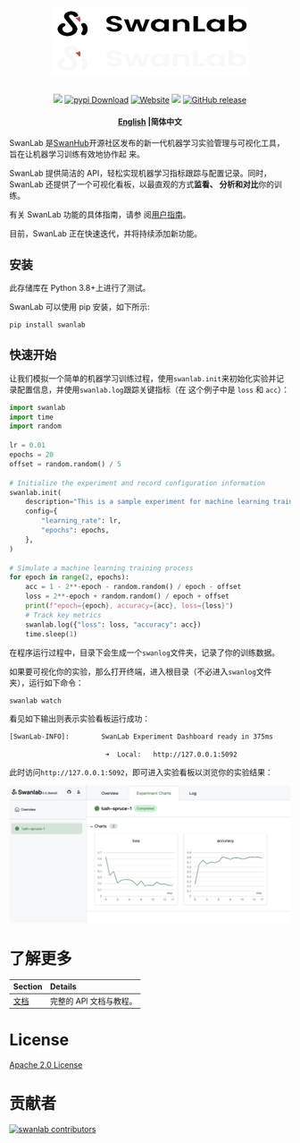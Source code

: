 <p align="center">
  <img alt="SwanLab Library" src="readme_files/swanlab-logo-light.svg#gh-light-mode-only" width="352" height="59">
  <img alt="SwanLab Library" src="readme_files/swanlab-logo-dark.svg#gh-dark-mode-only" width="352" height="59">
  <br/>
  <br/>
</p>

<p align="center">
  <a href="https://pypi.python.org/pypi/swanlab"><img src="https://img.shields.io/pypi/v/swanlab" /></a>
  <a href="https://pepy.tech/project/swanlab"><img alt="pypi Download" src="https://static.pepy.tech/badge/swanlab/month"></a>
  <a href="https://geektechstudio.feishu.cn/wiki/space/7310593325374013444?ccm_open_type=lark_wiki_spaceLink&open_tab_from=wiki_home"><img alt="Website" src="https://img.shields.io/badge/website-online-blue"></a>
  <a href="https://github.com/SwanHubX/SwanLab/blob/main/LICENSE"><img src="https://img.shields.io/github/license/SwanHubX/SwanLab.svg"></a>
  <a href="https://github.com/SwanHubX/SwanLab/releases"><img alt="GitHub release" src="https://img.shields.io/github/release/SwanHubX/SwanLab.svg"></a>
</p>

<h4 align="center">
  <p>
    <a href="https://github.com/SwanHubX/SwanLab/blob/main/README.md">English</a> |<b>简体中文</b>
  </p>
</h4>

SwanLab 是[SwanHub](https://swanhub.co)开源社区发布的新一代机器学习实验管理与可视化工具，旨在让机器学习训练有效地协作起
来。

SwanLab 提供简洁的 API，轻松实现机器学习指标跟踪与配置记录。同时，SwanLab 还提供了一个可视化看板，以最直观的方式**监看、
分析和对比**你的训练。

有关 SwanLab 功能的具体指南，请参
阅[用户指南](https://geektechstudio.feishu.cn/wiki/space/7310593325374013444?ccm_open_type=lark_wiki_spaceLink&open_tab_from=wiki_home)。

目前，SwanLab 正在快速迭代，并将持续添加新功能。

## 安装

此存储库在 Python 3.8+上进行了测试。

SwanLab 可以使用 pip 安装，如下所示:

```bash
pip install swanlab
```

## 快速开始

让我们模拟一个简单的机器学习训练过程，使用`swanlab.init`来初始化实验并记录配置信息，并使用`swanlab.log`跟踪关键指标（在
这个例子中是 `loss` 和 `acc`）：

```python
import swanlab
import time
import random

lr = 0.01
epochs = 20
offset = random.random() / 5

# Initialize the experiment and record configuration information
swanlab.init(
    description="This is a sample experiment for machine learning training.",
    config={
        "learning_rate": lr,
        "epochs": epochs,
    },
)

# Simulate a machine learning training process
for epoch in range(2, epochs):
    acc = 1 - 2**-epoch - random.random() / epoch - offset
    loss = 2**-epoch + random.random() / epoch + offset
    print(f"epoch={epoch}, accuracy={acc}, loss={loss}")
    # Track key metrics
    swanlab.log({"loss": loss, "accuracy": acc})
    time.sleep(1)
```

在程序运行过程中，目录下会生成一个`swanlog`文件夹，记录了你的训练数据。

如果要可视化你的实验，那么打开终端，进入根目录（不必进入`swanlog`文件夹），运行如下命令：

```bash
swanlab watch
```

看见如下输出则表示实验看板运行成功：

```console
[SwanLab-INFO]:        SwanLab Experiment Dashboard ready in 375ms

                        ➜  Local:   http://127.0.0.1:5092
```

此时访问`http://127.0.0.1:5092`，即可进入实验看板以浏览你的实验结果：

<img alt="swanlab-dashboard-1" src="readme_files/swanlab-dashborad-1.png" width="800">

# 了解更多

| Section                                                                                                                           | Details                 |
| --------------------------------------------------------------------------------------------------------------------------------- | :---------------------- |
| [文档](https://geektechstudio.feishu.cn/wiki/space/7310593325374013444?ccm_open_type=lark_wiki_spaceLink&open_tab_from=wiki_home) | 完整的 APl 文档与教程。 |

# License

[Apache 2.0 License](https://github.com/SwanHubX/SwanLab/blob/main/LICENSE)

# 贡献者

[![swanlab contributors](https://contrib.rocks/image?repo=swanhubx/swanlab&max=2000)](https://github.com/SwanHubX/SwanLab/graphs/contributors)
